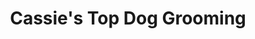---
title: "Cassie's Top Dog Grooming"
url: /north-huntingdon/cassies-top-dog-grooming/
shop: Tiersalon
---